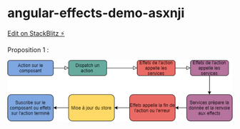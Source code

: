 # angular-effects-demo-asxnji

[Edit on StackBlitz ⚡️](https://stackblitz.com/edit/angular-effects-demo-asxnji)

Proposition 1 : 

![alt text](https://github.com/remiHau/angular-proposition-1/blob/master/Proposition1.png)
